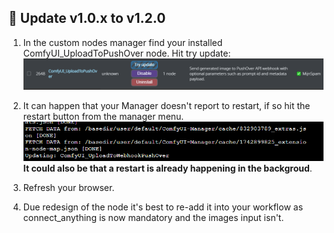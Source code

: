 ## 🔧 Update v1.0.x to v1.2.0

1. In the custom nodes manager
   find your installed ComfyUI_UploadToPushOver node.
   Hit try update:
   ![Update1](images/update1.png)
2. It can happen that your Manager doesn't report to restart, if so hit the restart button from the manager menu.
   ![Update2](images/update2.png)
   __It could also be that a restart is already happening in the backgroud__. 
3. Refresh your browser.

4. Due redesign of the node it's best to re-add it into your workflow as connect_anything is now mandatory and the images input isn't.
